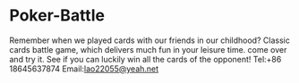# Poker-Battle
Remember when we played cards with our friends in our childhood? Classic cards battle game, which delivers much fun in your leisure time. come over and try it. See if you can luckily win all the cards of the opponent!
Tel:+86 18645637874
Email:lao22055@yeah.net
